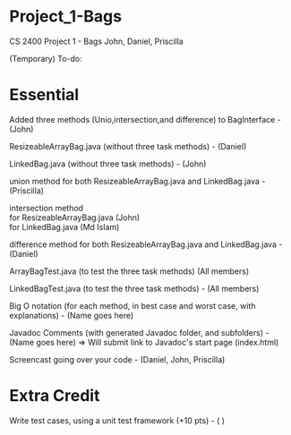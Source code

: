 # Project_1-Bags
CS 2400 Project 1 - Bags John, Daniel, Priscilla

(Temporary)
To-do:

# Essential

Added three methods (Unio,intersection,and difference) to BagInterface - (John)

ResizeableArrayBag.java (without three task methods) - (Daniel)

LinkedBag.java (without three task methods) - (John)

union method for both ResizeableArrayBag.java and LinkedBag.java - (Priscilla)

intersection method<br />
    for ResizeableArrayBag.java (John) <br />
    for LinkedBag.java (Md Islam)

difference method for both ResizeableArrayBag.java and LinkedBag.java - (Daniel)

ArrayBagTest.java (to test the three task methods) (All members)

LinkedBagTest.java (to test the three task methods) - (All members)

Big O notation (for each method, in best case and worst case, with explanations) - (Name goes here)

Javadoc Comments (with generated Javadoc folder, and subfolders) - (Name goes here)
    => Will submit link to Javadoc's start page (index.html)

Screencast going over your code - (Daniel, John, Priscilla)

# Extra Credit

Write test cases, using a unit test framework (+10 pts) - ( )
